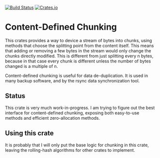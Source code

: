 [![Build Status](https://travis-ci.org/remram44/cdchunking-rs.svg?branch=master)](https://travis-ci.org/remram44/cdchunking-rs/builds)
[![Crates.io](https://img.shields.io/crates/v/cdchunking.svg)](https://crates.io/crates/cdchunking)

Content-Defined Chunking
========================

This crates provides a way to device a stream of bytes into chunks, using methods that choose the splitting point from the content itself. This means that adding or removing a few bytes in the stream would only change the chunks directly modified. This is different from just splitting every n bytes, because in that case every chunk is different unless the number of bytes changed is a multiple of n.

Content-defined chunking is useful for data de-duplication. It is used in many backup software, and by the rsync data synchronization tool.

Status
------

This crate is very much work-in-progress. I am trying to figure out the best interface for content-defined chunking, exposing both easy-to-use methods and efficient zero-allocation methods.

Using this crate
----------------

It is probably that I will only put the base logic for chunking in this crate, leaving the rolling-hash algorithms for other crates to implement.
